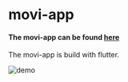 # movi-app

#### The movi-app can be found [here](movi.apk)
The movi-app is build with flutter.

![demo](../images/app-demo.gif)

